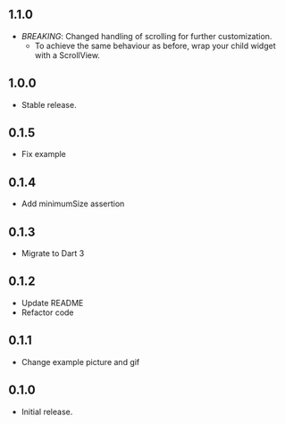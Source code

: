 ## 1.1.0

* *BREAKING*: Changed handling of scrolling for further customization.
  * To achieve the same behaviour as before, wrap your child widget with a ScrollView. 

## 1.0.0

* Stable release.

## 0.1.5

* Fix example

## 0.1.4

* Add minimumSize assertion

## 0.1.3

* Migrate to Dart 3

## 0.1.2

* Update README
* Refactor code

## 0.1.1

* Change example picture and gif

## 0.1.0

* Initial release.